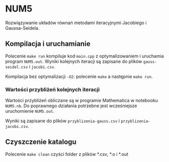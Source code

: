 # NUM5

Rozwiązywanie układów równań metodami iteracyjnymi Jacobiego i Gaussa-Seidela.

## Kompilacja i uruchamianie

Polecenie `make run` kompiluje kod `main.cpp` z optymalizowaniem i uruchamia program `NUM5.out`. Wyniki kolejnych iteracji są zapisane do plików `gauss-seidel.csv` i `jacobi.csv`.

Kompilacja bez optymalizacji `-O2`: polecenie `make` a następnie `make run`.

### Wartości przybliżeń kolejnych iteracji

Wartości przybliżeń obliczane są w programie Mathematica w notebooku `NUM5.nb`. Do poprawnego działania potrzebne jest wcześniejsze uruchomienie `NUM5.out`.

Wyniki są zapisane do plików `przyblizenia-gauss.csv` i `przyblizenia-jacobi.csv`.

## Czyszczenie katalogu

Polecenie `make clean` czyści folder z plików *.csv, *.o i *.out
